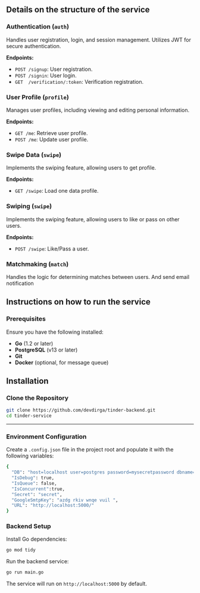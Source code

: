 ## Details on the structure of the service

### Authentication (`auth`)
Handles user registration, login, and session management. Utilizes JWT for secure authentication.

**Endpoints:**
- `POST /signup`: User registration.
- `POST /signin`: User login.
- `GET  /verification/:token`: Verification registration.

### User Profile (`profile`)
Manages user profiles, including viewing and editing personal information.

**Endpoints:**
- `GET /me`: Retrieve user profile.
- `POST /me`: Update user profile.

### Swipe Data (`swipe`)
Implements the swiping feature, allowing users to get profile.

**Endpoints:**
- `GET /swipe`: Load one data profile.

### Swiping (`swipe`)
Implements the swiping feature, allowing users to like or pass on other users.

**Endpoints:**
- `POST /swipe`: Like/Pass a user.

### Matchmaking (`match`)
Handles the logic for determining matches between users.
And send email notification


## Instructions on how to run the service

### Prerequisites
Ensure you have the following installed:
- **Go** (1.2 or later)
- **PostgreSQL** (v13 or later)
- **Git**
- **Docker** (optional, for message queue)

## Installation

### Clone the Repository
```bash
git clone https://github.com/devdirga/tinder-backend.git
cd tinder-service
```
---

### Environment Configuration
Create a `.config.json` file in the project root and populate it with the following variables:
```bash
{
  "DB": "host=localhost user=postgres password=mysecretpassword dbname=tinder port=5432 sslmode=disable",
  "IsDebug": true,
  "IsQueue": false,
  "IsConcurrent":true,
  "Secret": "secret",
  "GoogleSmtpKey": "azdg rkiv wnqe vuil ",
  "URL": "http://localhost:5000/"
}
```

### Backend Setup
Install Go dependencies:
```bash
go mod tidy
```

Run the backend service:
```bash
go run main.go
```
The service will run on `http://localhost:5000` by default.
